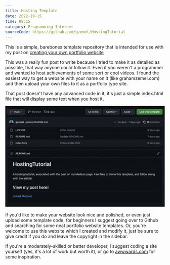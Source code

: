 ```yaml
---
title: Hosting Template
date: 2022-10-15
time: 08:15
category: Programming Internet 
sourceCode: https://github.com/gzemel/HostingTutorial
---
```

This is a simple, barebones template repository that is intended for use with my post on [creating your own portfolio website](https://medium.com/the-gray-area/creating-a-personal-portfolio-website-an-in-depth-guide-for-beginners-7155a785bfb3)

This was a really fun post to write because I tried to make it as detailed as possible, that way anyone could follow it. Even if you weren't a programmer and wanted to host achievements of some sort or cool videos. I found the easiest way to get a website with your name on it (like grahamzemel.com) and then upload your own files to it as a portfolio type site. 

That post doesn't have any advanced code in it, it's just a simple index.html file that will display some text when you host it.

![github-hosting](./github-hosting.png)


If you'd like to make your website look nice and polished, or even just upload some template code, for beginners I suggest going over to Github and searching for some neat portfolio website templates. Or, you're welcome to use this website which I created and modify it, just be sure to give credit if you do and leave the copyright in the sidebar. 

If you're a moderately-skilled or better developer, I suggest coding a site yourself (yes, it's a lot of work but worth it), or go to [awwwards.com](https://www.awwwards.com/) for some inspiration.
